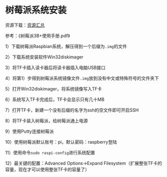 # 树莓派系统安装
资源下载：[资源汇总](http://shumeipai.nxez.com/download)

参考：《树莓派3B+使用手册.pdf》

1）下载树莓派Raspbian系统，解压得到一个后缀为`.img`的文件

2）下载系统安装软件Win32diskimager

3）将TF卡插入读卡器后将读卡器插入电脑USB接口

4）将第1）步得到树莓派系统镜像文件`.img`放到没有中文或特殊符号的文件夹下

5）打开Win32diskimager，将系统镜像写入TF卡

6）系统写入TF卡完成后，TF卡会显示只有几十MB

7）打开TF卡，新建一个没有后缀的名字为ssh的空文件即可开启SSH

8）将TF卡装入树莓派，给树莓派通上电源

9）使用Putty连接树莓派

10）使用树莓派默认账号：pi，默认密码：raspberry登陆

11）使用命令`sudo raspi-config`进行系统配置

12）最关键的配置：Advanced Options->Expand Filesystem（扩展整张TF卡的容量，现在才可以使用整张TF卡的容量了）